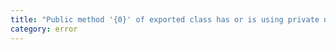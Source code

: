 ```yaml
---
title: "Public method '{0}' of exported class has or is using private name '{1}'."
category: error
---
```


